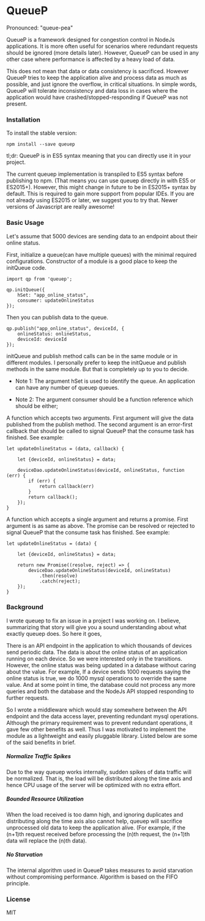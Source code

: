 # QueueP
Pronounced: "queue-pea"

QueueP is a framework designed for congestion control in NodeJs applications. It is more often useful for scenarios where redundant requests should be ignored (more details later). However, QueueP can be used in any other case where performance is affected by a heavy load of data.

This does not mean that data or data consistency is sacrificed. However QueueP tries to keep the application alive and process data as much as possible, and just ignore the overflow, in critical situations. In simple words, QueueP will tolerate inconsistency and data loss in cases where the application would have crashed/stopped-responding if QueueP was not present.

### Installation
To install the stable version:

    npm install --save queuep
tl;dr: QueueP is in ES5 syntax meaning that you can directly use it in your project.

The current queuep implementation is transpiled to ES5 syntax before publishing to npm. (That means you can use queuep directly in with ES5 or ES2015+). However, this might change in future to be in ES2015+ syntax by default. This is required to gain more support from popular IDEs. If you are not already using ES2015 or later, we suggest you to try that. Newer versions of Javascript are really awesome!

### Basic Usage
Let's assume that 5000 devices are sending data to an endpoint about their online status.

First, initialize a queue(can have multiple queues) with the minimal required configurations. Constructor of a module is a good place to keep the initQueue code.

    import qp from 'queuep';

    qp.initQueue({
        hSet: "app_online_status",
        consumer: updateOnlineStatus
    });

Then you can publish data to the queue.

    qp.publish("app_online_status", deviceId, {
        onlineStatus: onlineStatus,
        deviceId: deviceId
    });
initQueue and publish method calls can be in the same module or in different modules. I personally prefer to keep the initQueue and publish methods in the same module. But that is completely up to you to decide.

* Note 1: The argument hSet is used to identify the queue. An application can have any number of queuep queues.

* Note 2: The argument consumer should be a function reference which should be either;

A function which accepts two arguments. First argument will give the data published from the publish method. The second argument is an error-first callback that should be called to signal QueueP that the consume task has finished.
See example:

    let updateOnlineStatus = (data, callback) {

        let {deviceId, onlineStatus} = data;

        deviceDao.updateOnlineStatus(deviceId, onlineStatus, function (err) {
            if (err) {
                return callback(err)
            }
            return callback();
        });
    }
A function which accepts a single argument and returns a promise. First argument is as same as above. The promise can be resolved or rejected to signal QueueP that the consume task has finished.
See example:

    let updateOnlineStatus = (data) {

        let {deviceId, onlineStatus} = data;

        return new Promise((resolve, reject) => {
            deviceDao.updateOnlineStatus(deviceId, onlineStatus)
                .then(resolve)
                .catch(reject);
        });
    }

### Background
I wrote queuep to fix an issue in a project I was working on. I believe, summarizing that story will give you a sound understanding about what exactly queuep does. So here it goes,

There is an API endpoint in the application to which thousands of devices send periodic data. The data is about the online status of an application running on each device. So we were interested only in the transitions. However, the online status was being updated in a database without caring about the value. For example, If a device sends 1000 requests saying the online status is true, we do 1000 mysql operations to override the same value. And at some point in time, the database could not process any more queries and both the database and the NodeJs API stopped responding to further requests.

So I wrote a middleware which would stay somewhere between the API endpoint and the data access layer, preventing redundant mysql operations. Although the primary requirement was to prevent redundant operations, it gave few other benefits as well. Thus I was motivated to implement the module as a lightweight and easily pluggable library. Listed below are some of the said benefits in brief.

##### Normalize Traffic Spikes

Due to the way queuep works internally, sudden spikes of data traffic will be normalized. That is, the load will be distributed along the time axis and hence CPU usage of the server will be optimized with no extra effort.

<Diagram coming soon>

##### Bounded Resource Utilization

When the load received is too damn high, and ignoring duplicates and distributing along the time axis also cannot help, queuep will sacrifice unprocessed old data to keep the application alive. (For example, if the (n+1)th request received before processing the (n)th request, the (n+1)th data will replace the (n)th data).

##### No Starvation

The internal algorithm used in QueueP takes measures to avoid starvation without compromising performance. Algorithm is based on the FIFO principle.

### License
MIT
